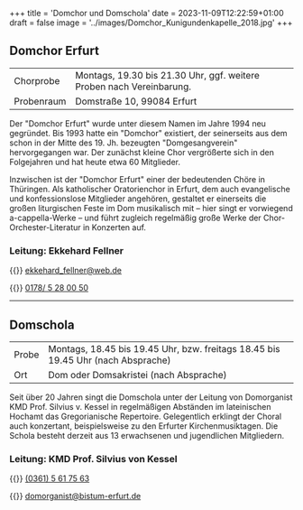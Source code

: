 +++
title = 'Domchor und Domschola'
date = 2023-11-09T12:22:59+01:00
draft = false
image = '../images/Domchor_Kunigundenkapelle_2018.jpg'
+++

## Domchor Erfurt

| | |
|-----|-------------|
|Chorprobe| Montags, 19.30 bis 21.30 Uhr, ggf. weitere Proben nach Vereinbarung.|
|Probenraum|Domstraße 10, 99084 Erfurt|

 Der "Domchor Erfurt" wurde unter diesem Namen im Jahre 1994 neu gegründet. Bis 1993 hatte ein "Domchor" existiert, der seinerseits aus dem schon in der Mitte des 19. Jh. bezeugten "Domgesangverein" hervorgegangen war. Der zunächst kleine Chor vergrößerte sich in den Folgejahren und hat heute etwa 60 Mitglieder.

Inzwischen ist der "Domchor Erfurt" einer der bedeutenden Chöre in Thüringen. Als katholischer Oratorienchor in Erfurt, dem auch evangelische und konfessionslose Mitglieder angehören, gestaltet er einerseits die großen liturgischen Feste im Dom musikalisch mit – hier singt er vorwiegend a-cappella-Werke – und führt zugleich regelmäßig große Werke der Chor-Orchester-Literatur in Konzerten auf.

### Leitung: Ekkehard Fellner

{{<icon class="fa fa-envelope">}}&nbsp;[ekkehard_fellner@web.de](mailto:ekkehard_fellner@web.de)

{{<icon class="fa fa-phone">}}&nbsp;[0178/ 5 28 00 50](tel:+491785280050)


----

## Domschola

| | |
|-----|-------------|
|Probe| Montags, 18.45 bis 19.45 Uhr, bzw. freitags 18.45 bis 19.45 Uhr (nach Absprache)|
|Ort|Dom oder Domsakristei (nach Absprache)|


Seit über 20 Jahren singt die Domschola unter der Leitung von Domorganist KMD Prof. Silvius v. Kessel 
in regelmäßigen Abständen im lateinischen Hochamt das Gregorianische Repertoire. Gelegentlich erklingt
der Choral auch konzertant, beispielsweise zu den Erfurter Kirchenmusiktagen. Die Schola besteht derzeit
aus 13 erwachsenen und jugendlichen Mitgliedern. 

###  Leitung: KMD Prof. Silvius von Kessel

{{<icon class="fa fa-phone">}}&nbsp;[(0361) 5 61 75 63](tel:+493615617563)

{{<icon class="fa fa-envelope">}}&nbsp;[domorganist@bistum-erfurt.de](mailto:domorganist@bistum-erfurt.de)

